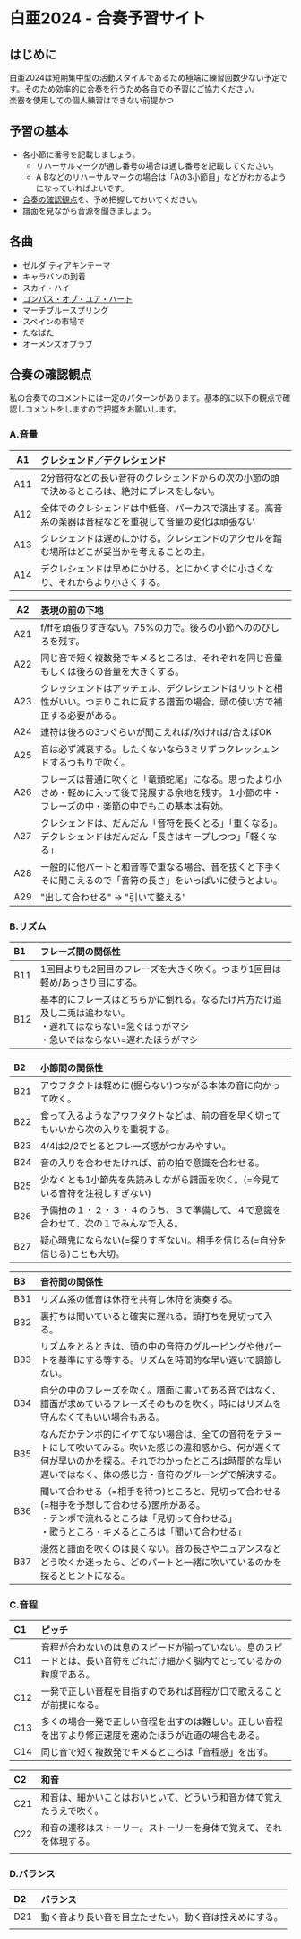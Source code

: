 # 白亜2024 - 合奏予習サイト

## はじめに
白亜2024は短期集中型の活動スタイルであるため極端に練習回数少ない予定です。そのため効率的に合奏を行うため各自での予習にご協力ください。  
楽器を使用しての個人練習はできない前提かつ

## 予習の基本
- 各小節に番号を記載しましょう。
    - リハーサルマークが通し番号の場合は通し番号を記載してください。
    - A Bなどのリハーサルマークの場合は「Aの3小節目」などがわかるようになっていればよいです。
- [合奏の確認観点](#合奏の確認観点)を、予め把握しておいてください。
- 譜面を見ながら音源を聞きましょう。

## 各曲
- ゼルダ ティアキンテーマ
- キャラバンの到着
- スカイ・ハイ
- [コンパス・オブ・ユア・ハート](compass.md)
- マーチブルースプリング
- スペインの市場で
- たなばた
- オーメンズオブラブ

## 合奏の確認観点

私の合奏でのコメントには一定のパターンがあります。基本的に以下の観点で確認しコメントをしますので把握をお願いします。

### A.音量

| A1  | クレシェンド／デクレシェンド                                                                           |
| --- | :----------------------------------------------------------------------------------------------------- |
| A11 | 2分音符などの長い音符のクレシェンドからの次の小節の頭で決めるところは、絶対にブレスをしない。          |
| A12 | 全体でのクレシェンドは中低音、パーカスで演出する。高音系の楽器は音程などを重視して音量の変化は頑張ない |
| A13 | クレシェンドは遅めにかける。クレシェンドのアクセルを踏む場所はどこが妥当かを考えることの主。           |
| A14 | デクレシェンドは早めにかける。とにかくすぐに小さくなり、それからより小さくする。                       |


| A2  | 表現の前の下地                                                                                                                                         |
| --- | :----------------------------------------------------------------------------------------------------------------------------------------------------- |
| A21 | f/ffを頑張りすぎない。75%の力で。後ろの小節へののびしろを残す。                                                                                        |
| A22 | 同じ音で短く複数発でキメるところは、それぞれを同じ音量もしくは後ろの音量を大きくする。                                                                 |
| A23 | クレッシェンドはアッチェル、デクレシェンドはリットと相性がいい。つまりこれに反する譜面の場合、頭の使い方で補正する必要がある。                         |
| A24 | 連符は後ろの3つぐらいが聞こえれば/吹ければ/合えばOK                                                                                                    |
| A25 | 音は必ず減衰する。したくないなら3ミリずつクレッシェンドするつもりで吹く。                                                                              |
| A26 | フレーズは普通に吹くと「竜頭蛇尾」になる。思ったより小さめ・軽めに入って後で発展する余地を残す。１小節の中・フレーズの中・楽節の中でもこの基本は有効。 |
| A27 | クレシェンドは、だんだん「音符を長くとる」「重くなる」。デクレシェンドはだんだん「長さはキープしつつ」「軽くなる」                                     |
| A28 | 一般的に他パートと和音等で重なる場合、音を抜くと下手くそに聞こえるので「音符の長さ」をいっぱいに使うとよい。                                           |
| A29 | "出して合わせる" -> "引いて整える"                                                                                                                     |

### B.リズム

| B1  | フレーズ間の関係性                                                                                                                                        |
| :-- | :-------------------------------------------------------------------------------------------------------------------------------------------------------- |
| B11 | 1回目よりも2回目のフレーズを大きく吹く。つまり1回目は軽め/あっさり目にする。                                                                              |
| B12 | 基本的にフレーズはどちらかに倒れる。なるたけ片方だけ追及し二兎は追わない。<br> ・遅れてはならない=急ぐほうがマシ <br> ・急いではならない=遅れたほうがマシ |



| B2  | 小節間の関係性                                                                         |
| :-- | :------------------------------------------------------------------------------------- |
| B21 | アウフタクトは軽めに(掘らない)つながる本体の音に向かって吹く。                         |
| B22 | 食って入るようなアウフタクトなどは、前の音を早く切ってもいいから次の入りを重視する。   |
| B23 | 4/4は2/2でとるとフレーズ感がつかみやすい。                                             |
| B24 | 音の入りを合わせたければ、前の拍で意識を合わせる。                                     |
| B25 | 少なくとも1小節先を先読みしながら譜面を吹く。(=今見ている音符を注視しすぎない)         |
| B26 | 予備拍の１・２・３・４のうち、３で準備して、４で意識を合わせて、次の１でみんなで入る。 |
| B27 | 疑心暗鬼にならない(=探りすぎない)。相手を信じる(=自分を信じる)ことも大切。             |


| B3  | 音符間の関係性                                                                                                                                                                                                           |
| :-- | :----------------------------------------------------------------------------------------------------------------------------------------------------------------------------------------------------------------------- |
| B31 | リズム系の低音は休符を共有し休符を演奏する。                                                                                                                                                                             |
| B32 | 裏打ちは聞いていると確実に遅れる。頭打ちを見切って入る。                                                                                                                                                                 |
| B33 | リズムをとるときは、頭の中の音符のグルーピングや他パートを基準にする等する。リズムを時間的な早い遅いで調節しない。                                                                                                       |
| B34 | 自分の中のフレーズを吹く。譜面に書いてある音ではなく、譜面が求めているフレーズそのものを吹く。時にはリズムを守んなくてもいい場合もある。                                                                                 |
| B35 | なんだかテンポ的にイケてない場合は、全ての音符をテヌートにして吹いてみる。吹いた感じの違和感から、何が遅くて何が早いのかを探る。それでわかったところは時間的な早い遅いではなく、体の感じ方・音符のグルーングで解決する。 |
| B36 | 聞いて合わせる（=相手を待つ)ところと、見切って合わせる(=相手を予想して合わせる)箇所がある。<br> ・テンポで流れるところは「見切って合わせる」<br> ・歌うところ・キメるところは「聞いて合わせる」                          |
| B37 | 漫然と譜面を吹くのは良くない。音の長さやニュアンスなどどう吹くか迷ったら、どのパートと一緒に吹いているのかを探るとヒントになる。                                                                                         |


### C.音程

| C1  | ピッチ                                                                                                                   |
| :-- | :----------------------------------------------------------------------------------------------------------------------- |
| C11 | 音程が合わないのは息のスピードが揃っていない。息のスピードとは、長い音符をどれだけ細かく脳内でとっているかの粒度である。 |
| C12 | 一発で正しい音程を目指すのであれば音程が口で歌えることが前提になる。                                                     |
| C13 | 多くの場合一発で正しい音程を出すのは難しい。正しい音程を出すより修正速度を速めたほうが近道の場合もある。                 |
| C14 | 同じ音で短く複数発でキメるところは「音程感」を出す。                                                                     |


| C2  | 和音                                                                 |
| :-- | :------------------------------------------------------------------- |
| C21 | 和音は、細かいことはおいといて、どういう和音か体で覚えたうえで吹く。 |
| C22 | 和音の遷移はストーリー。ストーリーを身体で覚えて、それを体現する。   |
|     |                                                                      |


### D.バランス

| D2  | バランス                                               |
| :-- | :----------------------------------------------------- |
| D21 | 動く音より長い音を目立たせたい。動く音は控えめにする。 |
|     |                                                        |

